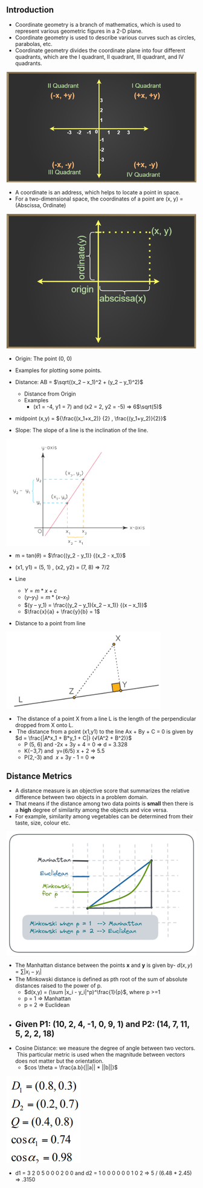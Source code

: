 ## Introduction

- Coordinate geometry is a branch of mathematics, which is used to represent various geometric figures in a 2-D plane. 
- Coordinate geometry is used to describe various curves such as circles, parabolas, etc.
- Coordinate geometry divides the coordinate plane into four different quadrants, which are the I quadrant, II quadrant, III quadrant, and IV quadrants.

![](Images/20231129192417.png) 

- A coordinate is an address, which helps to locate a point in space. 
- For a two-dimensional space, the coordinates of a point are (x, y) = (Abscissa, Ordinate)

![](Images/20231129192630.png) 

- Origin: The point (0, 0)
- Examples for plotting some points.
- Distance: AB = $\sqrt((x_2 – x_1)^2 + (y_2 – y_1)^2)$
	- Distance from Origin
	- Examples
		- (x1 = -4, y1 = 7) and (x2 = 2, y2 = -5) => 6$\sqrt(5)$
		
- midpoint (x,y) = ${\frac{(x_1+x_2)} {2} , \frac{(y_1+y_2)}{2}}$
- Slope: The slope of a line is the inclination of the line.

![](Images/20231129195050.png)

- m = tan($\theta$) = $\frac{(y_2 - y_1)} {(x_2 - x_1)}$
- (x1, y1) = (5, 1) , (x2, y2) = (7, 8) => 7/2
- Line
	- $Y = m*x + c$
	- $(y  –  y_1) = m * (x  –  x_1)$
	- $(y – y_1) = \frac{(y_2 – y_1)(x_2 – x_1)} {(x – x_1)}$
	- $\frac{x}{a} + \frac{y}{b} = 1$
	
- Distance to a point from line

![](Images/20231129195225.png)

-  The distance of a point X from a line L is the length of the perpendicular dropped from X onto L.
-  The distance from a point (x1,y1) to the line Ax + By + C = 0 is given by $d = \frac{|A*x_1 + B*y_1 + C|} {√(A^2 + B^2)}$
	- P (5, 6) and -2x + 3y + 4 = 0 => d = 3.328
	- K(−3,7) and  y=(6/5)​ x + 2 => 5.5
	- P(2,-3) and  _x_ + 3y - 1 = 0 => 

## Distance Metrics

- A distance measure is an objective score that summarizes the relative difference between two objects in a problem domain.
- That means if the distance among two data points is **small** then there is a **high** degree of similarity among the objects and vice versa.
- For example, similarity among vegetables can be determined from their taste, size, colour etc.

![](Images/20231129200314.png)

- The Manhattan distance between the points **x** and **y** is given by- $d(x,y) = \sum |x_i - y_i|$
- The Minkowski distance is defined as pth root of the sum of absolute distances raised to the power of p.
	- $d(x,y) = (\sum |x_i - y_i|^p)^\frac{1}{p}$, where p >=1 
	- p = 1 => Manhattan
	- p = 2 => Euclidean
- Given P1: (10, 2, 4, -1, 0, 9, 1)   and P2: (14, 7, 11, 5, 2, 2, 18)
	- 
- Cosine Distance: we measure the degree of angle between two vectors.  This particular metric is used when the magnitude between vectors does not matter but the orientation.
	- $cos \theta = \frac{a.b}{||a|| * ||b||}$

![](Images/20231202151924.png)

- d1 = 3 2 0 5 0 0 0 2 0 0 and d2 = 1 0 0 0 0 0 0 1 0 2 => 5 / (6.48 * 2.45) => .3150